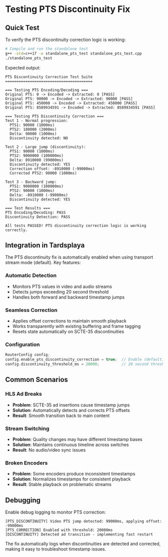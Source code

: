 # Testing PTS Discontinuity Fix

## Quick Test

To verify the PTS discontinuity correction logic is working:

```bash
# Compile and run the standalone test
g++ -std=c++17 -o standalone_pts_test standalone_pts_test.cpp
./standalone_pts_test
```

Expected output:
```
PTS Discontinuity Correction Test Suite
=======================================

=== Testing PTS Encoding/Decoding ===
Original PTS: 0 -> Encoded -> Extracted: 0 [PASS]
Original PTS: 90000 -> Encoded -> Extracted: 90000 [PASS]
Original PTS: 450000 -> Encoded -> Extracted: 450000 [PASS]
Original PTS: 8589934591 -> Encoded -> Extracted: 8589934591 [PASS]

=== Testing PTS Discontinuity Correction ===
Test 1 - Normal progression:
  PTS1: 90000 (1000ms)
  PTS2: 180000 (2000ms)
  Delta: 90000 (1000ms)
  Discontinuity detected: NO

Test 2 - Large jump (discontinuity):
  PTS1: 90000 (1000ms)
  PTS2: 9000000 (100000ms)
  Delta: 8910000 (99000ms)
  Discontinuity detected: YES
  Correction offset: -8910000 (-99000ms)
  Corrected PTS2: 90000 (1000ms)

Test 3 - Backward jump:
  PTS1: 9000000 (100000ms)
  PTS2: 90000 (1000ms)
  Delta: -8910000 (-99000ms)
  Discontinuity detected: YES

=== Test Results ===
PTS Encoding/Decoding: PASS
Discontinuity Detection: PASS

All tests PASSED! PTS discontinuity correction logic is working correctly.
```

## Integration in Tardsplaya

The PTS discontinuity fix is automatically enabled when using transport stream mode (default). Key features:

### Automatic Detection
- Monitors PTS values in video and audio streams
- Detects jumps exceeding 20 second threshold
- Handles both forward and backward timestamp jumps

### Seamless Correction
- Applies offset corrections to maintain smooth playback
- Works transparently with existing buffering and frame tagging
- Resets state automatically on SCTE-35 discontinuities

### Configuration
```cpp
RouterConfig config;
config.enable_pts_discontinuity_correction = true;  // Enable (default)
config.discontinuity_threshold_ms = 20000;          // 20 second threshold
```

## Common Scenarios

### HLS Ad Breaks
- **Problem**: SCTE-35 ad insertions cause timestamp jumps
- **Solution**: Automatically detects and corrects PTS offsets
- **Result**: Smooth transition back to main content

### Stream Switching
- **Problem**: Quality changes may have different timestamp bases
- **Solution**: Maintains continuous timeline across switches
- **Result**: No audio/video sync issues

### Broken Encoders
- **Problem**: Some encoders produce inconsistent timestamps
- **Solution**: Normalizes timestamps for consistent playback
- **Result**: Stable playback on problematic streams

## Debugging

Enable debug logging to monitor PTS correction:

```
[PTS_DISCONTINUITY] Video PTS jump detected: 99000ms, applying offset: -99000ms
[PTS_CORRECTION] Enabled with threshold: 20000ms
[DISCONTINUITY] Detected ad transition - implementing fast restart
```

The fix automatically logs when discontinuities are detected and corrected, making it easy to troubleshoot timestamp issues.